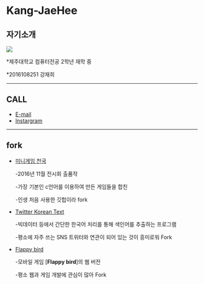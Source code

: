 # Kang-JaeHee

## 자기소개

![](http://blogfiles.naver.net/MjAxNzAzMzFfMjQ3/MDAxNDkwOTM4NTY1NTIz.cgd_b-HljxDev5SHkzTkOEJ1q-SN2_-qgWvs5Qr_XIAg.T13FYs241MBsidALmVt6bw5EB__AVnvnFGM72BeN_NEg.PNG.enqn_k/01-2.png?type=w1)

*제주대학교 컴퓨터전공 2학년 재학 중

*2016108251 강재희


----
## CALL

 - [E-mail](enqn_k@naver.com)
 - [Instargram](https://www.instagram.com/zabachip/)
----
## fork

* [미니게임 천국](https://github.com/ssoso27/Mc_MiniGames)
 
  -2016년 11월 전시회 출품작
 
  -가장 기본인 c언어를 이용하여 만든 게임들을 합친 
 
  -인생 처음 사용한 깃헙이라 fork
 
 
*  [Twitter Korean Text](https://github.com/twitter/twitter-korean-text)

    -빅데이터 등에서 간단한 한국어 처리를 통해 색인어를 추출하는 프로그램
    
    -평소에 자주 쓰는 SNS 트위터와 연관이 되어 있는 것이 흥미로워 Fork
 
 
*  [Flappy bird](https://github.com/ellisonleao/clumsy-bird)
     
    
    -모바일 게임 [__Flappy bird__]의 웹 버전
     
     -평소 웹과 게임 개발에 관심이 많아 Fork
